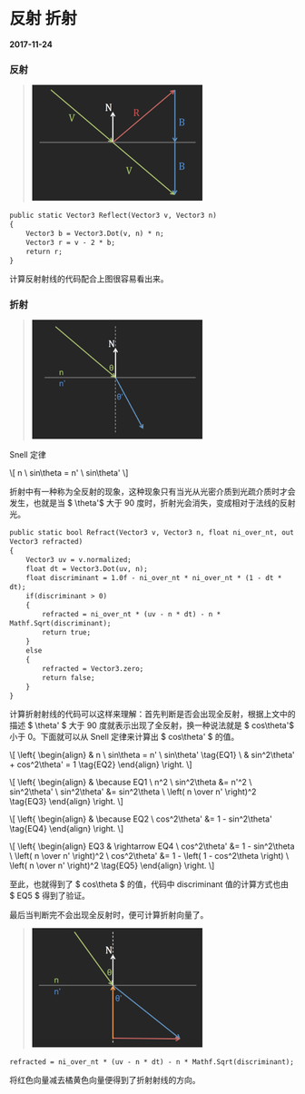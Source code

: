 # 反射 折射

**2017-11-24**

### 反射

> <img src="ReflectAndRefract/1.png" width="300"/>

	public static Vector3 Reflect(Vector3 v, Vector3 n)
    {
    	Vector3 b = Vector3.Dot(v, n) * n;
        Vector3 r = v - 2 * b;
        return r;
    }

计算反射射线的代码配合上图很容易看出来。

### 折射

> <img src="ReflectAndRefract/2.png" width="300"/>
    
Snell 定律

\\[
n \ sin\theta = n' \ sin\theta'
\\]

折射中有一种称为全反射的现象，这种现象只有当光从光密介质到光疏介质时才会发生，也就是当 $ \theta'$ 大于 90 度时，折射光会消失，变成相对于法线的反射光。

    public static bool Refract(Vector3 v, Vector3 n, float ni_over_nt, out Vector3 refracted)
    {
        Vector3 uv = v.normalized;
        float dt = Vector3.Dot(uv, n);
        float discriminant = 1.0f - ni_over_nt * ni_over_nt * (1 - dt * dt);
        if(discriminant > 0)
        {
            refracted = ni_over_nt * (uv - n * dt) - n * Mathf.Sqrt(discriminant);
            return true;
        }
        else
        {
            refracted = Vector3.zero;
            return false;
        }
    }
    
计算折射射线的代码可以这样来理解：首先判断是否会出现全反射，根据上文中的描述 $ \theta' $
大于 90 度就表示出现了全反射，换一种说法就是 $ cos\theta'$ 小于 0。下面就可以从 Snell 定律来计算出 $ cos\theta' $ 的值。

\\[
\left\{
\begin{align}
& n \ sin\theta = n' \ sin\theta' \tag{EQ1} \\
& sin^2\theta' + cos^2\theta' = 1 \tag{EQ2}
\end{align}
\right.
\\]

\\[
\left\{
\begin{align}
& \because EQ1 \\
n^2 \ sin^2\theta &= n'^2 \ sin^2\theta' \\
sin^2\theta' &= sin^2\theta \ \left( n \over n' \right)^2 \tag{EQ3}
\end{align} 
\right.
\\]

\\[
\left\{
\begin{align} 
& \because EQ2 \\
cos^2\theta' &= 1 - sin^2\theta' \tag{EQ4} 
\end{align} 
\right.
\\]

\\[
\left\{ 
\begin{align}
EQ3 & \rightarrow EQ4 \\
cos^2\theta' &= 1 - sin^2\theta \ \left( n \over n' \right)^2 \\ 
cos^2\theta' &= 1 - \left( 1 - cos^2\theta \right) \ \left( n \over n' \right)^2 \tag{EQ5}
\end{align} 
\right.
\\]

至此，也就得到了 $ cos\theta $ 的值，代码中 discriminant 值的计算方式也由 $ EQ5 $ 得到了验证。

最后当判断完不会出现全反射时，便可计算折射向量了。

> <img src="ReflectAndRefract/3.png" width="300"/>

	refracted = ni_over_nt * (uv - n * dt) - n * Mathf.Sqrt(discriminant); 
	
将红色向量减去橘黄色向量便得到了折射射线的方向。